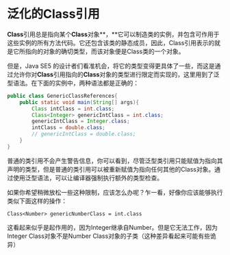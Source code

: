 # 泛化的Class引用

**Class**引用总是指向某个**Class**对象**，**它可以制造类的实例，并包含可作用于这些实例的所有方法代码。它还包含该类的静态成员，因此，Class引用表示的就是它所指向的对象的确切类型，而该对象便是Class类的一个对象。

但是，Java SE5 的设计者们看准机会，将它的类型变得更具体了一些，而这是通过允许你对**Class**引用指向的**Class**对象的类型进行限定而实现的，这里用到了泛型语法。在下面的实例中，两种语法都是正确的：

```java
public class GenericClassReferences{
    public static void main(String[] args){
        Class intClass = int.class;
        Class<Integer> genericIntClass = int.class;
        genericIntClass = Integer.class;
        intClass = double.class;
        // genericIntClass = double.class;
    }
}
```

普通的类引用不会产生警告信息，你可以看到，尽管泛型类引用只能赋值为指向其声明的类型，但是普通的类引用可以被重新赋值为指向任何其他的Class对象。通过使用泛型语法，可以让编译器强制执行额外的类型检查。

如果你希望稍微放松一些这种限制，应该怎么办呢？乍一看，好像你应该能够执行类似下面这样的操作：

```
Class<Number> genericNumberClass = int.class
```

这看起来似乎是起作用的，因为Integer继承自Number。但是它无法工作，因为Integer Class对象不是Number Class对象的子类（这种差异看起来可能有些诡异）



